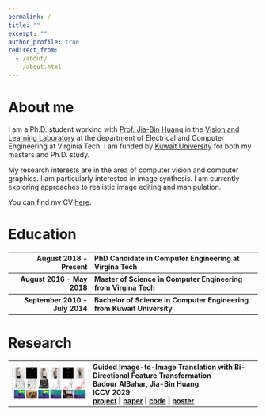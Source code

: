 ```yaml
---
permalink: /
title: ""
excerpt: ""
author_profile: true
redirect_from: 
  - /about/
  - /about.html
---
```

About me
======

I am a Ph.D. student working with [Prof. Jia-Bin Huang](https://filebox.ece.vt.edu/~jbhuang/) in the [Vision and Learning Laboratory](https://filebox.ece.vt.edu/~jbhuang/people.html) at the department of Electrical and Computer Engineering at Virginia Tech. I am funded by [Kuwait University](http://www.kuniv.edu.kw) for both my masters and Ph.D. study.

My research interests are in the area of computer vision and computer graphics. I am particularly interested in image synthesis. I am currently exploring approaches to realistic image editing and manipulation.

You can find my CV [here](https://filebox.ece.vt.edu/~Badour/personal/cv-badour.pdf).

Education
======

<table style="width:100%">
  <tr>
    <th style="text-align:right">
      August 2018 - Present
    </th>
    <th style="text-align:left">
      <b>PhD Candidate</b> in Computer Engineering at <b>Virgina Tech</b>
    </th>
  </tr>
  
  <tr>
    <th style="text-align:right">
      August 2016 - May 2018
    </th>
    <th style="text-align:left">
      <b>Master of Science</b> in Computer Engineering from <b>Virgina Tech</b>
    </th>
  </tr>
  
  <tr>
    <th style="text-align:right">
      September 2010 - July 2014
    </th>
    <th style="text-align:left">
      <b>Bachelor of Science</b> in Computer Engineering from <b>Kuwait University</b>
    </th>
  </tr>
</table>

<!-- * **PhD Candidate** in Computer Engineering at **Virgina Tech** _(August 2018 - Present)_
* **Master of Science** in Computer Engineering from **Virgina Tech** _(August 2016 - May 2018)_
* **Bachelor of Science** in Computer Engineering from **Kuwait University** _(September 2010 - July 2014)_
 -->
 
Research
======
<!-- |  |  |
| --- | --- |
| <figure style="width: 200px"> <img src="../images/guided_pix2pix_teaser.png" alt=""> | </figure>**Guided Image-to-Image Translation with Bi-Directional Feature Transformation**<br/>**Badour AlBahar**, Jia-Bin Huang<br/>ICCV 2019<br/>[project](https://filebox.ece.vt.edu/~Badour/guided_pix2pix.html) \| [paper](https://arxiv.org/abs/1910.11328) \| [code](https://github.com/vt-vl-lab/Guided-pix2pix) \| [poster](https://filebox.ece.vt.edu/~Badour/figures/guided_pix2pix_poster.pdf) | -->

<table style="width:100%">
  <tr>
    <th>
      <img src="../images/guided_pix2pix_teaser.png" width="300"/>
    </th>
    <th style="text-align:left">
            Guided Image-to-Image Translation with Bi-Directional Feature Transformation<br>
            <b>Badour AlBahar</b>, Jia-Bin Huang<br>
            ICCV 2029<br>
            <a href="https://filebox.ece.vt.edu/~Badour/guided_pix2pix.html">project</a> | <a href="https://arxiv.org/abs/1910.11328">paper</a> | <a href="https://github.com/vt-vl-lab/Guided-pix2pix">code</a> | <a href="https://filebox.ece.vt.edu/~Badour/figures/guided_pix2pix_poster.pdf">poster</a>
    </th>
  </tr>
</table>

<!-- <div class="row">
  <div style="display:inline-block;vertical-align:top;">
      <img src="../images/guided_pix2pix_teaser.png" width="300"/>
  </div>
  <div style="display:inline-block;">
      <b>Guided Image-to-Image Translation with Bi-Directional Feature Transformation</b><br>
      <b>Badour AlBahar</b>, Jia-Bin Huang<br>
      ICCV 2029<br>
      <a href="https://filebox.ece.vt.edu/~Badour/guided_pix2pix.html">project</a> | <a href="https://arxiv.org/abs/1910.11328">paper</a> | <a href="https://github.com/vt-vl-lab/Guided-pix2pix">code</a> | <a href="https://filebox.ece.vt.edu/~Badour/figures/guided_pix2pix_poster.pdf">poster</a>
  </div>
</div>
<br>
<br> -->

